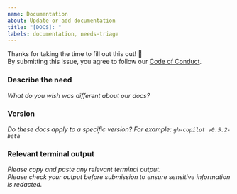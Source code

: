 ```yaml
---
name: Documentation
about: Update or add documentation
title: "[DOCS]: "
labels: documentation, needs-triage
---
```

Thanks for taking the time to fill out this out! :bow:<br />
By submitting this issue, you agree to follow our [Code of Conduct](CODE_OF_CONDUCT.md).

### Describe the need
_What do you wish was different about our docs?_

### Version
_Do these docs apply to a specific version?_
_For example: `gh-copilot v0.5.2-beta`_

### Relevant terminal output
_Please copy and paste any relevant terminal output._<br />
_Please check your output before submission to ensure sensitive information is redacted._
